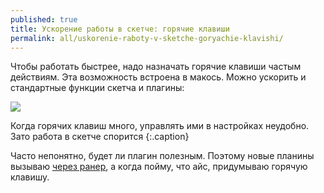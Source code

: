 ```yaml
---
published: true
title: Ускорение работы в скетче: горячие клавиши
permalink: all/uskorenie-raboty-v-sketche-goryachie-klavishi/
---
```


Чтобы работать быстрее, надо назначать горячие клавиши частым действиям. Эта возможность встроена в макось. Можно ускорить и стандартные функции скетча и плагины:

![]({{site.baseurl}}/media/sketch-hotkeys.png)

Когда горячих клавиш много, управлять ими в настройках неудобно. Зато работа в скетче спорится
{:.caption}

Часто непонятно, будет ли плагин полезным. Поэтому новые планины вызываю [через ранер](http://sketchrunner.com/), а когда пойму, что айс, придумываю горячую клавишу.
